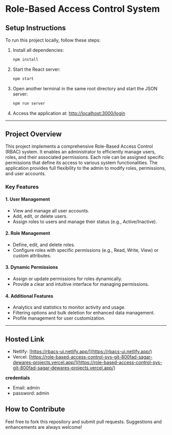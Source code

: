 # Role-Based Access Control System

## Setup Instructions

To run this project locally, follow these steps:

1. Install all dependencies:
   ```bash
   npm install
   ```
2. Start the React server:
   ```bash
   npm start
   ```
3. Open another terminal in the same root directory and start the JSON server:
   ```bash
   npm run server
   ```
4. Access the application at:
   [http://localhost:3000/login](http://localhost:3000/login)

---

## Project Overview

This project implements a comprehensive Role-Based Access Control (RBAC) system. It enables an administrator to efficiently manage users, roles, and their associated permissions. Each role can be assigned specific permissions that define its access to various system functionalities. The application provides full flexibility to the admin to modify roles, permissions, and user accounts.

### Key Features

#### 1. **User Management**
   - View and manage all user accounts.
   - Add, edit, or delete users.
   - Assign roles to users and manage their status (e.g., Active/Inactive).

#### 2. **Role Management**
   - Define, edit, and delete roles.
   - Configure roles with specific permissions (e.g., Read, Write, View) or custom attributes.

#### 3. **Dynamic Permissions**
   - Assign or update permissions for roles dynamically.
   - Provide a clear and intuitive interface for managing permissions.

#### 4. **Additional Features**
   - Analytics and statistics to monitor activity and usage.
   - Filtering options and bulk deletion for enhanced data management.
   - Profile management for user customization.

---

## Hosted Link
   - Netlify: [https://rbacs-ui.netlify.app/](https://rbacs-ui.netlify.app/)
   - Vercel: [https://role-based-access-control-sys-git-800fad-sagar-dewares-projects.vercel.app/](https://role-based-access-control-sys-git-800fad-sagar-dewares-projects.vercel.app/)

   **credentials**
   - Email: admin
   - password: admin

## How to Contribute

Feel free to fork this repository and submit pull requests. Suggestions and enhancements are always welcome!
